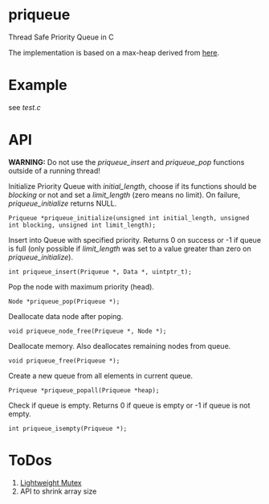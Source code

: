 # priqueue

Thread Safe Priority Queue in C

The implementation is based on a max-heap derived from [here](http://www.eecs.wsu.edu/~ananth/CptS223/Lectures/heaps.pdf).

# Example

see *test.c*

# API

**WARNING:** Do not use the *priqueue_insert* and *priqueue_pop* functions outside of a running thread!

Initialize Priority Queue with *initial_length*, choose if its functions should be *blocking* or not and set a *limit_length* (zero means no limit). On failure, *priqueue_initialize* returns NULL.

    Priqueue *priqueue_initialize(unsigned int initial_length, unsigned int blocking, unsigned int limit_length);

Insert into Queue with specified priority. Returns 0 on success or -1 if queue is full (only possible if *limit_length* was set to a value greater than zero on *priqueue_initialize*).

    int priqueue_insert(Priqueue *, Data *, uintptr_t);

Pop the node with maximum priority (head). 

    Node *priqueue_pop(Priqueue *);

Deallocate data node after poping.

    void priqueue_node_free(Priqueue *, Node *);

Deallocate memory. Also deallocates remaining nodes from queue.

    void priqueue_free(Priqueue *);

Create a new queue from all elements in current queue.

    Priqueue *priqueue_popall(Priqueue *heap);

Check if queue is empty. Returns 0 if queue is empty or -1 if queue is not empty.

    int priqueue_isempty(Priqueue *);

# ToDos

1. [Lightweight Mutex](http://preshing.com/20120226/roll-your-own-lightweight-mutex/)
2. API to shrink array size
